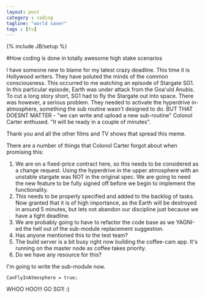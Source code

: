 ```yaml
---
layout: post
category : coding
tagline: "world saver"
tags : [tv]
---
```

{% include JB/setup %}

#How coding is done in totally awesome high stake scenarios

I have someone new to blame for my latest crazy deadline. This time it is Hollywood writers. They have poluted the minds of the common consciousness. This occurred to me watching an episode of Stargate SG1. In this particular episode, Earth was under attack from the Goa'uld Anubis. To cut a long story short, SG1 had to fly the Stargate out into space. There was however, a serious problem. They needed to activate the hyperdrive in-atmosphere, something the sub routine wasn't designed to do. BUT THAT DOESNT MATTER - "we can write and upload a new sub-routine" Colonol Carter enthused. "It will be ready in a couple of minutes". 

Thank you and all the other films and TV shows that spread this meme.

There are a number of things that Colonol Carter forgot about when promising this:

1. We are on a fixed-price contract here, so this needs to be considered as a change request. Using the hyperdrive in the upper atmosphere with an unstable stargate was NOT in the original spec.  We are going to need the new feature to be fully signed off before we begin to implement the functionality.
2. This needs to be properly specified and added to the backlog of tasks. Now granted that it is of high importance, as the Earth will be destroyed in around 5 minutes, but lets not abandon our discipline just because we have a tight deadline. 
3. We are probably going to have to refactor the code base as we YAGNI-ed the hell out of the sub-module replacement suggestion.
4. Has anyone mentioned this to the test team? 
5. The build server is a bit busy right now building the coffee-cam app. It's running on the master node as coffee takes priority. 
6. Do we have any resource for this?

I'm going to write the sub-module now. 

	CanFlyInAtmosphere = true;

WHOO HOO!!! GO SG1! :)
